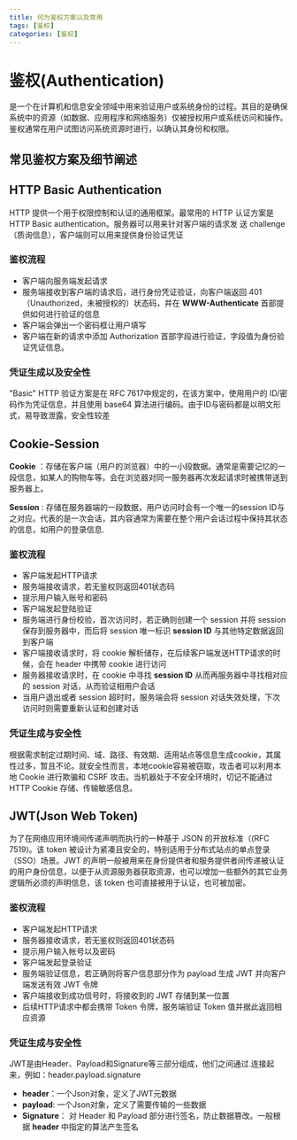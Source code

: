 ```yaml
---
title: 何为鉴权方案以及常用  
tags: [鉴权]
categories: [鉴权]
---
```


# **鉴权(Authentication)**   
  是一个在计算机和信息安全领域中用来验证用户或系统身份的过程。其目的是确保系统中的资源（如数据、应用程序和网络服务）仅被授权用户或系统访问和操作。鉴权通常在用户试图访问系统资源时进行，以确认其身份和权限。
## **常见鉴权方案及细节阐述**  
## HTTP Basic Authentication  
HTTP 提供一个用于权限控制和认证的通用框架。最常用的 HTTP 认证方案是 HTTP Basic authentication。服务器可以用来针对客户端的请求发 送 challenge（质询信息），客户端则可以用来提供身份验证凭证 
  
### **鉴权流程**
- 客户端向服务端发起请求  
- 服务端接收到客户端的请求后，进行身份凭证验证，向客户端返回 401（Unauthorized，未被授权的）状态码，并在 **WWW-Authenticate** 首部提供如何进行验证的信息  
- 客户端会弹出一个密码框让用户填写
- 客户端在新的请求中添加 Authorization 首部字段进行验证，字段值为身份验证凭证信息。  
 
### **凭证生成以及安全性**
"Basic" HTTP 验证方案是在 RFC 7617中规定的，在该方案中，使用用户的 ID/密码作为凭证信息，并且使用 base64 算法进行编码。由于ID与密码都是以明文形式，易导致泄露，安全性较差

## Cookie-Session
**Cookie** ：存储在客户端（用户的浏览器）中的一小段数据。通常是需要记忆的一段信息，如某人的购物车等。会在浏览器对同一服务器再次发起请求时被携带送到服务器上。

**Session** : 存储在服务器端的一段数据，用户访问时会有一个唯一的session ID与之对应。代表的是一次会话，其内容通常为需要在整个用户会话过程中保持其状态的信息，如用户的登录信息.

### **鉴权流程**
- 客户端发起HTTP请求
- 服务端接收请求，若无鉴权则返回401状态码
- 提示用户输入账号和密码
- 客户端发起登陆验证
- 服务端进行身份校验，首次访问时，若正确则创建一个 session 并将 session 保存到服务器中，而后将 session 唯一标识 **session ID** 与其他特定数据返回到客户端
- 客户端接收请求时，将 cookie 解析储存，在后续客户端发送HTTP请求的时候，会在 header 中携带 cookie 进行访问
- 服务器接收请求时，在 cookie 中寻找 **session ID** 从而再服务器中寻找相对应的 session 对话，从而验证相用户会话
- 当用户退出或者 session 超时时，服务端会将 session 对话失效处理，下次访问时则需要重新认证和创建对话

### **凭证生成与安全性**
根据需求制定过期时间、域、路径、有效期、适用站点等信息生成cookie，其属性过多，暂且不论。就安全性而言，本地cookie容易被窃取，攻击者可以利用本地 Cookie 进行欺骗和 CSRF 攻击。当机器处于不安全环境时，切记不能通过 HTTP Cookie 存储、传输敏感信息。

## JWT(Json Web Token)
为了在网络应用环境间传递声明而执行的一种基于 JSON 的开放标准（(RFC 7519)。该 token 被设计为紧凑且安全的，特别适用于分布式站点的单点登录（SSO）场景。JWT 的声明一般被用来在身份提供者和服务提供者间传递被认证的用户身份信息，以便于从资源服务器获取资源，也可以增加一些额外的其它业务逻辑所必须的声明信息，该 token 也可直接被用于认证，也可被加密。

### **鉴权流程**
- 客户端发起HTTP请求
- 服务器接收请求，若无鉴权则返回401状态码
- 提示用户输入帐号以及密码
- 客户端发起登录验证
- 服务端验证信息，若正确则将客户信息部分作为 payload 生成 JWT 并向客户端发送有效 JWT 令牌
- 客户端接收到成功信号时，将接收到的 JWT 存储到某一位置
- 后续HTTP请求中都会携带 Token 令牌，服务端验证 Token 值并据此返回相应资源

### **凭证生成与安全性**
JWT是由Header、Payload和Signature等三部分组成，他们之间通过.连接起来，例如：header.payload.signature
- **header**：一个Json对象，定义了JWT元数据
- **payload**: 一个Json对象，定义了需要传输的一些数据
- **Signature**： 对 Header 和 Payload 部分进行签名，防止数据篡改。一般根据 **header** 中指定的算法产生签名